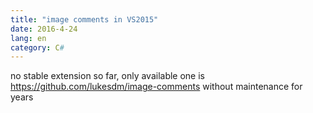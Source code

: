 ```yaml
---
title: "image comments in VS2015"
date: 2016-4-24
lang: en
category: C#
---
```


no stable extension so far, only available one is <https://github.com/lukesdm/image-comments> without maintenance for years
